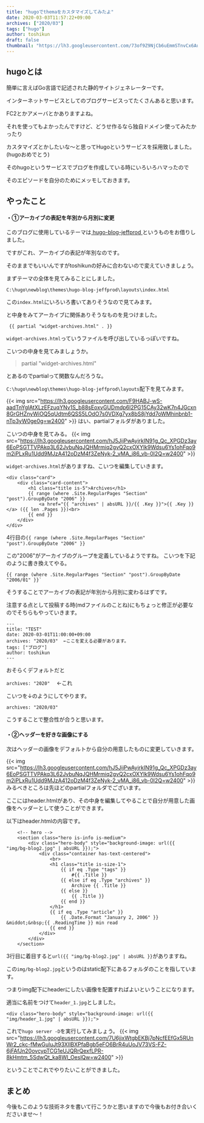 ```yaml
---
title: "hugoでthemaをカスタマイズしてみたよ"
date: 2020-03-03T11:57:22+09:00
archives: ["2020/03"]
tags: ["hugo"]
author: toshikun
draft: false
thumbnail: "https://lh3.googleusercontent.com/73of9Z9NjCb6uEmmSTnvCx6Aukk3UpfwyKIYnpUpiqDVz7Ym1-1jpqkcWy6k3jo1qRvBgSkDp9EMvP5b5M-q2b6YEnd233giJE54eJ12sVyhN7TIMA1Zd6bJYjRKEKiQv_CXb-xCUg=w400"
---
```


## hugoとは

簡単に言えばGo言語で記述された静的サイトジェネレーターです。

インターネットサービスとしてのブログサービスってたくさんあると思います。

FC2とかアメーバとかありますよね。

それを使ってもよかったんですけど、どうせ作るなら独自ドメイン使ってみたかったり

カスタマイズとかしたいな～と思ってHugoというサービスを採用致しました。(hugoおめでとう)

そのhugoというサービスでブログを作成している時にいろいろハマったので

そのエピソードを自分のためにメッモしておきます。


## やったこと

#### ・①アーカイブの表記を年別から月別に変更
このブログに使用しているテーマは[ hugo-blog-jeffprod ](https://themes.gohugo.io/hugo-blog-jeffprod/)というものをお借りしました。

ですがこれ、アーカイブの表記が年別なのです。

そのままでもいいんですがtoshikunの好みに合わないので変えていきましょう。

まずテーマの全体を見てみることにしました。

`C:\hugo\newblog\themes\hugo-blog-jeffprod\layouts\index.html`


この`index.html`にいろいろ書いてありそうなので見てみます。

と中身をみてアーカイブに関係ありそうなものを見つけました。
```
 {{ partial "widget-archives.html" . }}
```
`widget-archives.html`っていうファイルを呼び出しているっぽいですね。

こいつの中身を見てみましょうか。

>partial "widget-archives.html"

とあるのでpartialって関数なんだろうな。

`C:\hugo\newblog\themes\hugo-blog-jeffprod\layouts`配下を見てみます。

{{< img src="https://lh3.googleusercontent.com/F9HABJ-wS-aadTnYglAtXLzEFzuqYNv1S_b88sEoxvGUDmdp6l2PG15CAy32wK7n4JGcxn8GrGHZnyWiOQ5qUdtm6QSS5LOdO7s0VDXg7yx8bS8jYdd7oWMhinbnb1-nTp3yW0ge0g=w2400"  >}}
はい、partialフォルダがありました。

こいつの中身を見てみる。
{{< img src="https://lh3.googleusercontent.com/hJ5JijPwAyjrkIN91g_Qc_XPGDz3ay6EoPSGTTVPAkq3L62JvbuNqJQHMrmiq2gvQ2cxOXYlk9Wdsu6Ys1ohFqo9m2iPLxRu1Udd9MJzA412oDzM4f3ZeNyk-2_vMA_i86_vb-0I2Q=w2400"  >}}

`widget-archives.html`がありますね、こいつを編集していきます。

```
<div class="card">
    <div class="card-content">
        <h1 class="title is-5">Archives</h1>
        {{ range (where .Site.RegularPages "Section" "post").GroupByDate "2006" }}
            <a href="{{ "archives" | absURL }}/{{ .Key }}">{{ .Key }}</a> ({{ len .Pages }})<br>
        {{ end }}
    </div>
</div>
```
4行目の`{{ range (where .Site.RegularPages "Section" "post").GroupByDate "2006" }}`

この"2006"がアーカイブのグループを定義しているようですね。
こいつを下記のように書き換えてやる。

```
{{ range (where .Site.RegularPages "Section" "post").GroupByDate "2006/01" }}`
```
そうすることでアーカイブの表記が年別から月別に変わるはずです。

注意する点として投稿する時(mdファイルのことね)にもちょっと修正が必要なのでそちらもやっていきます。



```
---
title: "TEST"
date: 2020-03-01T11:00:00+09:00
archives: "2020/03"  ←ここを変える必要があります。
tags: ["ブログ"]
author: toshikun
---
```
おそらくデフォルトだと

`archives: "2020"`　   ←これ

こいつを↓のようにしてやります。

`archives: "2020/03"` 

こうすることで整合性が合うと思います。

#### ・②ヘッダーを好きな画像にする
次はヘッダーの画像をデフォルトから自分の用意したものに変更していきます。

{{< img src="https://lh3.googleusercontent.com/hJ5JijPwAyjrkIN91g_Qc_XPGDz3ay6EoPSGTTVPAkq3L62JvbuNqJQHMrmiq2gvQ2cxOXYlk9Wdsu6Ys1ohFqo9m2iPLxRu1Udd9MJzA412oDzM4f3ZeNyk-2_vMA_i86_vb-0I2Q=w2400"  >}}
みるべきところは先ほどのpartialフォルダでございます。

ここにはheader.htmlがあり、その中身を編集してやることで自分が用意した画像をヘッダーとして使うことができます。

以下はheader.htmlの内容です。
```
    <!-- hero -->
    <section class="hero is-info is-medium">
        <div class="hero-body" style="background-image: url({{ "img/bg-blog2.jpg" | absURL }});">
            <div class="container has-text-centered">
                <br>
                <h1 class="title is-size-1">
                    {{ if eq .Type "tags" }}
                        #{{ .Title }}
                    {{ else if eq .Type "archives" }}
                        Archive {{ .Title }}
                    {{ else }}
                        {{ .Title }}
                    {{ end }}
                </h1>
                {{ if eq .Type "article" }}
                    {{ .Date.Format "January 2, 2006" }} &middot;&nbsp;{{ .ReadingTime }} min read
                {{ end }}
            </div>
        </div>
    </section>

```
3行目に着目すると`url({{ "img/bg-blog2.jpg" | absURL }}`がありますね。

この`img/bg-blog2.jpg`というのはstatic配下にあるフォルダのことを指しています。

つまりimg配下にheaderにしたい画像を配置すればよいということになります。

適当に名前をつけて`header_1.jpg`としました。
```
<div class="hero-body" style="background-image: url({{ "img/header_1.jpg" | absURL }});">
```

これで`hugo server -D`を実行してみましょう。
{{< img src="https://lh3.googleusercontent.com/7U6jjxWtgbEKBj7pNcfEEfGx5RUnWr2_ckc-fMwGuluJt93XIlBXPfaBgb5eFO6BrR4uUoJV73VS-FZ-6jFAfJn20ovcypTCG1eUJQRrQexfLPR-8kHmtm_5SdwQt_ka8WI_OeslQw=w2400"  >}}

ということでこれでやりたいことができました。

## まとめ
今後もこのような技術ネタを書いて行こうかと思いますので今後もお付き合いくださいませ～！



